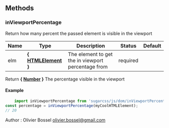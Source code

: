 ## Methods


### inViewportPercentage

Return how many percent the passed element is visible in the viewport



Name  |  Type  |  Description  |  Status  |  Default
------------  |  ------------  |  ------------  |  ------------  |  ------------
elm  |  **{ [HTMLElement](https://developer.mozilla.org/fr/docs/Web/API/HTMLElement) }**  |  The element to get the in viewport percentage from  |  required  |

Return **{ [Number](https://developer.mozilla.org/fr/docs/Web/JavaScript/Reference/Objets_globaux/Number) }** The percentage visible in the viewport

#### Example
```js
	import inViewportPercentage from 'sugarcss/js/dom/inViewportPercentage'
const percentage = inViewportPercentage(myCoolHTMLElement);
// 20
```
Author : Olivier Bossel <olivier.bossel@gmail.com>